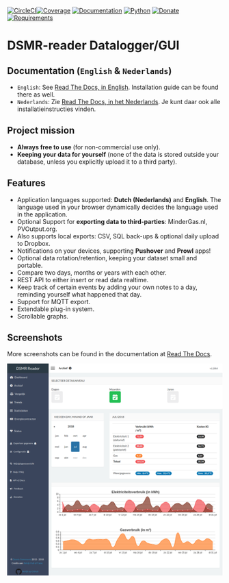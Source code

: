 [![CircleCI](https://circleci.com/gh/dennissiemensma/dsmr-reader/tree/master.svg?style=svg)](https://circleci.com/gh/dennissiemensma/dsmr-reader/tree/master)[![Coverage](https://codecov.io/github/dennissiemensma/dsmr-reader/coverage.svg?branch=master)](https://codecov.io/gh/dennissiemensma/dsmr-reader/branch/master)
[![Documentation](https://readthedocs.org/projects/dsmr-reader/badge/?version=latest)](https://dsmr-reader.readthedocs.io/en/latest/?badge=latest)
[![Python](https://img.shields.io/badge/python-%203.5%20|%203.6%20|%203.7-brightgreen.svg)](https://dsmr-reader.readthedocs.io/en/latest/requirements.html#python)
[![Donate](https://img.shields.io/badge/Donate-PayPal-brightgreen.svg)](https://dsmr-reader.readthedocs.io/en/latest/donations.html)
[![Requirements](https://requires.io/github/dennissiemensma/dsmr-reader/requirements.svg?branch=master)](https://requires.io/github/dennissiemensma/dsmr-reader/requirements/?branch=master)

# DSMR-reader Datalogger/GUI


## Documentation (`English` & `Nederlands`)
- `English`: See [Read The Docs, in English](https://dsmr-reader.readthedocs.io/en/latest/). Installation guide can be found there as well.
- `Nederlands`: Zie [Read The Docs, in het Nederlands](https://dsmr-reader.readthedocs.io/nl/latest/). Je kunt daar ook alle installatieinstructies vinden.


## Project mission
- **Always free to use** (for non-commercial use only).
- **Keeping your data for yourself** (none of the data is stored outside your database, unless you explicitly upload it to a third party).


## Features
- Application languages supported: **Dutch (Nederlands)**  and **English**. The language used in your browser dynamically decides the language used in the application.
- Optional Support for **exporting data to third-parties**: MinderGas.nl, PVOutput.org.
- Also supports local exports: CSV, SQL back-ups & optional daily upload to Dropbox.
- Notifications on your devices, supporting **Pushover** and **Prowl** apps!
- Optional data rotation/retention, keeping your dataset small and portable.
- Compare two days, months or years with each other.
- REST API to either insert or read data realtime.
- Keep track of certain events by adding your own notes to a day, reminding yourself what happened that day.
- Support for MQTT export.
- Extendable plug-in system.
- Scrollable graphs.


## Screenshots
More screenshots can be found in the documentation at [Read The Docs](https://dsmr-reader.readthedocs.io/en/latest/screenshots.html).

![Archive](docs/_static/screenshots/frontend/archive.png)
